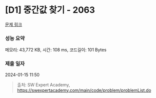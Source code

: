 # [D1] 중간값 찾기 - 2063 

[문제 링크](https://swexpertacademy.com/main/code/problem/problemDetail.do?contestProbId=AV5QPsXKA2UDFAUq) 

### 성능 요약

메모리: 43,772 KB, 시간: 108 ms, 코드길이: 101 Bytes

### 제출 일자

2024-01-15 11:50



> 출처: SW Expert Academy, https://swexpertacademy.com/main/code/problem/problemList.do